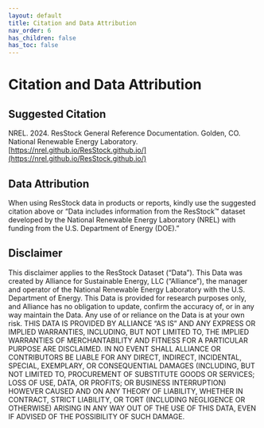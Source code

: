 ```yaml
---
layout: default
title: Citation and Data Attribution
nav_order: 6
has_children: false
has_toc: false
---
```

# Citation and Data Attribution

## Suggested Citation
NREL. 2024. ResStock General Reference Documentation. Golden, CO. National Renewable Energy Laboratory. [https://nrel.github.io/ResStock.github.io/](https://nrel.github.io/ResStock.github.io/)

## Data Attribution
When using ResStock data in products or reports, kindly use the suggested citation above or “Data includes information from the ResStock™ dataset developed by the National Renewable Energy Laboratory (NREL) with funding from the U.S. Department of Energy (DOE).”

## Disclaimer
This disclaimer applies to the ResStock Dataset (“Data”). This Data was created by Alliance for Sustainable Energy, LLC (“Alliance”), the manager and operator of the National Renewable Energy Laboratory with the U.S. Department of Energy. This Data is provided for research purposes only, and Alliance has no obligation to update, confirm the accuracy of, or in any way maintain the Data. Any use of or reliance on the Data is at your own risk. THIS DATA IS PROVIDED BY ALLIANCE “AS IS” AND ANY EXPRESS OR IMPLIED WARRANTIES, INCLUDING, BUT NOT LIMITED TO, THE IMPLIED WARRANTIES OF MERCHANTABILITY AND FITNESS FOR A PARTICULAR PURPOSE ARE DISCLAIMED. IN NO EVENT SHALL ALLIANCE OR CONTRIBUTORS BE LIABLE FOR ANY DIRECT, INDIRECT, INCIDENTAL, SPECIAL, EXEMPLARY, OR CONSEQUENTIAL DAMAGES (INCLUDING, BUT NOT LIMITED TO, PROCUREMENT OF SUBSTITUTE GOODS OR SERVICES; LOSS OF USE, DATA, OR PROFITS; OR BUSINESS INTERRUPTION) HOWEVER CAUSED AND ON ANY THEORY OF LIABILITY, WHETHER IN CONTRACT, STRICT LIABILITY, OR TORT (INCLUDING NEGLIGENCE OR OTHERWISE) ARISING IN ANY WAY OUT OF THE USE OF THIS DATA, EVEN IF ADVISED OF THE POSSIBILITY OF SUCH DAMAGE.